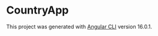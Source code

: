 # CountryApp

This project was generated with [Angular CLI](https://github.com/angular/angular-cli) version 16.0.1.

